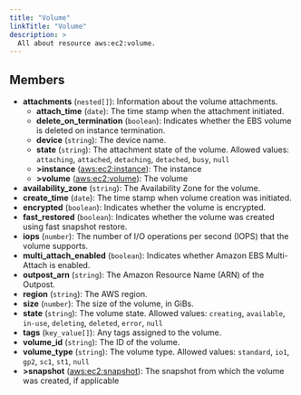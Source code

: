 ```yaml
---
title: "Volume"
linkTitle: "Volume"
description: >
  All about resource aws:ec2:volume.
---
```



## Members
* **attachments**
(`nested[]`):
Information about the volume attachments.
    * **attach_time**
(`date`):
The time stamp when the attachment initiated.
    * **delete_on_termination**
(`boolean`):
Indicates whether the EBS volume is deleted on instance termination.
    * **device**
(`string`):
The device name.
    * **state**
(`string`):
The attachment state of the volume.
Allowed values: `attaching`, `attached`, `detaching`, `detached`, `busy`, `null`
    * **&gt;instance**
([aws:ec2:instance](../../aws/ec2_instance)):
The instance
    * **&gt;volume**
([aws:ec2:volume](../../aws/ec2_volume)):
The volume
* **availability_zone**
(`string`):
The Availability Zone for the volume.
* **create_time**
(`date`):
The time stamp when volume creation was initiated.
* **encrypted**
(`boolean`):
Indicates whether the volume is encrypted.
* **fast_restored**
(`boolean`):
Indicates whether the volume was created using fast snapshot restore.
* **iops**
(`number`):
The number of I/O operations per second (IOPS) that the volume supports.
* **multi_attach_enabled**
(`boolean`):
Indicates whether Amazon EBS Multi-Attach is enabled.
* **outpost_arn**
(`string`):
The Amazon Resource Name (ARN) of the Outpost.
* **region**
(`string`):
The AWS region.
* **size**
(`number`):
The size of the volume, in GiBs.
* **state**
(`string`):
The volume state.
Allowed values: `creating`, `available`, `in-use`, `deleting`, `deleted`, `error`, `null`
* **tags**
(`key_value[]`):
Any tags assigned to the volume.
* **volume_id**
(`string`):
The ID of the volume.
* **volume_type**
(`string`):
The volume type.
Allowed values: `standard`, `io1`, `gp2`, `sc1`, `st1`, `null`
* **&gt;snapshot**
([aws:ec2:snapshot](../../aws/ec2_snapshot)):
The snapshot from which the volume was created, if applicable
